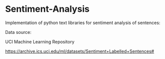 # Sentiment-Analysis
Implementation of python text libraries for sentiment analysis of sentences:

Data source:

UCI Machine Learning Repository

https://archive.ics.uci.edu/ml/datasets/Sentiment+Labelled+Sentences#
